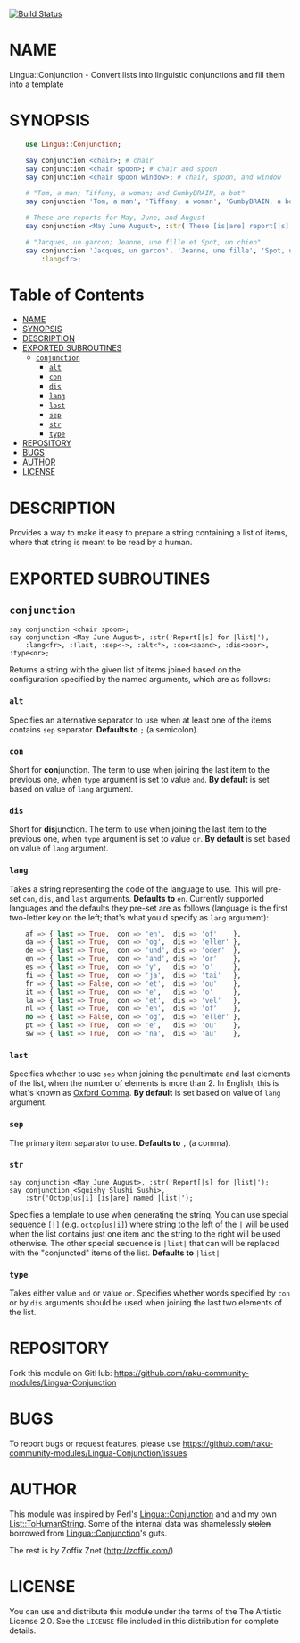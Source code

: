 [![Build Status](https://travis-ci.org/zoffixznet/perl6-Lingua-Conjunction.svg)](https://travis-ci.org/zoffixznet/perl6-Lingua-Conjunction)

# NAME

Lingua::Conjunction - Convert lists into linguistic conjunctions and fill them into a template

# SYNOPSIS

```raku
    use Lingua::Conjunction;

    say conjunction <chair>; # chair
    say conjunction <chair spoon>; # chair and spoon
    say conjunction <chair spoon window>; # chair, spoon, and window

    # "Tom, a man; Tiffany, a woman; and GumbyBRAIN, a bot"
    say conjunction 'Tom, a man', 'Tiffany, a woman', 'GumbyBRAIN, a bot';

    # These are reports for May, June, and August
    say conjunction <May June August>, :str('These [is|are] report[|s] for |list|');

    # "Jacques, un garcon; Jeanne, une fille et Spot, un chien"
    say conjunction 'Jacques, un garcon', 'Jeanne, une fille', 'Spot, un chien',
        :lang<fr>;
```

# Table of Contents
- [NAME](#name)
- [SYNOPSIS](#synopsis)
- [DESCRIPTION](#description)
- [EXPORTED SUBROUTINES](#exported-subroutines)
    - [`conjunction`](#conjunction)
        - [`alt`](#alt)
        - [`con`](#con)
        - [`dis`](#dis)
        - [`lang`](#lang)
        - [`last`](#last)
        - [`sep`](#sep)
        - [`str`](#str)
        - [`type`](#type)
- [REPOSITORY](#repository)
- [BUGS](#bugs)
- [AUTHOR](#author)
- [LICENSE](#license)

# DESCRIPTION

Provides a way to make it easy to prepare a string containing a list of items,
where that string is meant to be read by a human.

# EXPORTED SUBROUTINES

## `conjunction`

    say conjunction <chair spoon>;
    say conjunction <May June August>, :str('Report[|s] for |list|'),
        :lang<fr>, :!last, :sep<·>, :alt<°>, :con<aaand>, :dis<ooor>, :type<or>;

Returns a string with the given list of items joined based on the
configuration specified by the named arguments, which are as follows:

### `alt`

Specifies an alternative separator to use when at least one of the items
contains `sep` separator. **Defaults to** `;` (a semicolon).

### `con`

Short for **con**junction. The term to use when joining the last item
to the previous one, when `type` argument is set to value `and`.
**By default** is set based on value of `lang` argument.

### `dis`

Short for **dis**junction. The term to use when joining the last item
to the previous one, when `type` argument is set to value `or`.
**By default** is set based on value of `lang` argument.

### `lang`

Takes a string representing the code of the language to use. This will
pre-set `con`, `dis`, and `last` arguments. **Defaults to** `en`.
Currently supported languages and the defaults they pre-set are as follows
(language is the first two-letter key on the left; that's what you'd
specify as `lang` argument):

```raku
    af => { last => True,  con => 'en',  dis => 'of'    },
    da => { last => True,  con => 'og',  dis => 'eller' },
    de => { last => True,  con => 'und', dis => 'oder'  },
    en => { last => True,  con => 'and', dis => 'or'    },
    es => { last => True,  con => 'y',   dis => 'o'     },
    fi => { last => True,  con => 'ja',  dis => 'tai'   },
    fr => { last => False, con => 'et',  dis => 'ou'    },
    it => { last => True,  con => 'e',   dis => 'o'     },
    la => { last => True,  con => 'et',  dis => 'vel'   },
    nl => { last => True,  con => 'en',  dis => 'of'    },
    no => { last => False, con => 'og',  dis => 'eller' },
    pt => { last => True,  con => 'e',   dis => 'ou'    },
    sw => { last => True,  con => 'na',  dis => 'au'    },
```

### `last`

Specifies whether to use `sep` when joining the penultimate and last elements
of the list, when the number of elements is more than 2. In English, this
is what's known as [Oxford Comma](https://en.wikipedia.org/wiki/Serial_comma).
**By default** is set based on value of `lang` argument.

### `sep`

The primary item separator to use. **Defaults to** `,` (a comma).

### `str`

    say conjunction <May June August>, :str('Report[|s] for |list|');
    say conjunction <Squishy Slushi Sushi>,
        :str('Octop[us|i] [is|are] named |list|');

Specifies a template to use when generating the string. You can use
special sequence `[|]` (e.g. `octop[us|i]`) where string to the left of
the `|` will be used when the list contains just one item and the string to
the right will be used otherwise. The other special sequence is
`|list|` that can will be replaced with the "conjuncted" items of the list.
**Defaults to** `|list|`

### `type`

Takes either value `and` or value `or`. Specifies whether words
specified by `con` or by `dis` arguments should be used when joining the
last two elements of the list.

# REPOSITORY

Fork this module on GitHub:
https://github.com/raku-community-modules/Lingua-Conjunction

# BUGS

To report bugs or request features, please use
https://github.com/raku-community-modules/Lingua-Conjunction/issues

# AUTHOR

This module was inspired by Perl's
[Lingua::Conjunction](https://metacpan.org/pod/Lingua::Conjunction) and
and my own
[List::ToHumanString](https://metacpan.org/pod/List::ToHumanString). Some
of the internal data was shamelessly ~~stolen~~ borrowed from
[Lingua::Conjunction](https://metacpan.org/pod/Lingua::Conjunction)'s guts.

The rest is by Zoffix Znet (http://zoffix.com/)

# LICENSE

You can use and distribute this module under the terms of the
The Artistic License 2.0. See the `LICENSE` file included in this
distribution for complete details.

